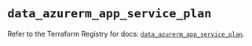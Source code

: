# `data_azurerm_app_service_plan`

Refer to the Terraform Registry for docs: [`data_azurerm_app_service_plan`](https://registry.terraform.io/providers/hashicorp/azurerm/3.92.0/docs/data-sources/app_service_plan).
